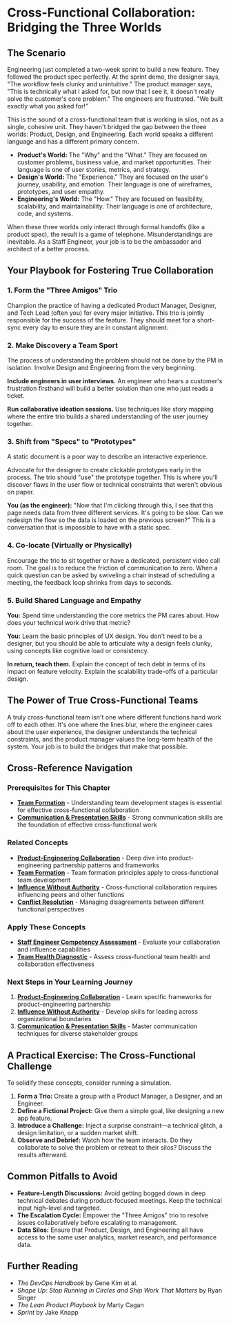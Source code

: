 # Cross-Functional Collaboration: Bridging the Three Worlds

## The Scenario

Engineering just completed a two-week sprint to build a new feature. They followed the product spec perfectly. At the sprint demo, the designer says, "The workflow feels clunky and unintuitive." The product manager says, "This is technically what I asked for, but now that I see it, it doesn't really solve the customer's core problem." The engineers are frustrated. "We built exactly what you asked for!"

This is the sound of a cross-functional team that is working in silos, not as a single, cohesive unit. They haven't bridged the gap between the three worlds: Product, Design, and Engineering. Each world speaks a different language and has a different primary concern.

* **Product's World:** The "Why" and the "What." They are focused on customer problems, business value, and market opportunities. Their language is one of user stories, metrics, and strategy.  
* **Design's World:** The "Experience." They are focused on the user's journey, usability, and emotion. Their language is one of wireframes, prototypes, and user empathy.  
* **Engineering's World:** The "How." They are focused on feasibility, scalability, and maintainability. Their language is one of architecture, code, and systems.

When these three worlds only interact through formal handoffs (like a product spec), the result is a game of telephone. Misunderstandings are inevitable. As a Staff Engineer, your job is to be the ambassador and architect of a better process.  

## Your Playbook for Fostering True Collaboration

### 1. Form the "Three Amigos" Trio

Champion the practice of having a dedicated Product Manager, Designer, and Tech Lead (often you) for every major initiative. This trio is jointly responsible for the success of the feature. They should meet for a short-sync every day to ensure they are in constant alignment.

### 2. Make Discovery a Team Sport

The process of understanding the problem should not be done by the PM in isolation. Involve Design and Engineering from the very beginning.  

**Include engineers in user interviews.** An engineer who hears a customer's frustration firsthand will build a better solution than one who just reads a ticket.  

**Run collaborative ideation sessions.** Use techniques like story mapping where the entire trio builds a shared understanding of the user journey together.  

### 3. Shift from "Specs" to "Prototypes"

A static document is a poor way to describe an interactive experience.  

Advocate for the designer to create clickable prototypes early in the process. The trio should "use" the prototype together. This is where you'll discover flaws in the user flow or technical constraints that weren't obvious on paper.  

**You (as the engineer):** "Now that I'm clicking through this, I see that this page needs data from three different services. It's going to be slow. Can we redesign the flow so the data is loaded on the previous screen?" This is a conversation that is impossible to have with a static spec.  

### 4. Co-locate (Virtually or Physically)

Encourage the trio to sit together or have a dedicated, persistent video call room. The goal is to reduce the friction of communication to zero. When a quick question can be asked by swiveling a chair instead of scheduling a meeting, the feedback loop shrinks from days to seconds.  

### 5. Build Shared Language and Empathy

**You:** Spend time understanding the core metrics the PM cares about. How does your technical work drive that metric?  

**You:** Learn the basic principles of UX design. You don't need to be a designer, but you should be able to articulate *why* a design feels clunky, using concepts like cognitive load or consistency.  

**In return, teach them.** Explain the concept of tech debt in terms of its impact on feature velocity. Explain the scalability trade-offs of a particular design.

## The Power of True Cross-Functional Teams

A truly cross-functional team isn't one where different functions hand work off to each other. It's one where the lines blur, where the engineer cares about the user experience, the designer understands the technical constraints, and the product manager values the long-term health of the system. Your job is to build the bridges that make that possible.

## Cross-Reference Navigation

### Prerequisites for This Chapter
- **[Team Formation](team-formation.md)** - Understanding team development stages is essential for effective cross-functional collaboration
- **[Communication & Presentation Skills](../leadership/communication-presentation-skills.md)** - Strong communication skills are the foundation of effective cross-functional work

### Related Concepts
- **[Product-Engineering Collaboration](../business/product-engineering-collaboration.md)** - Deep dive into product-engineering partnership patterns and frameworks
- **[Team Formation](team-formation.md)** - Team formation principles apply to cross-functional team development
- **[Influence Without Authority](../leadership/influence-without-authority.md)** - Cross-functional collaboration requires influencing peers and other functions
- **[Conflict Resolution](conflict-resolution.md)** - Managing disagreements between different functional perspectives

### Apply These Concepts
- **[Staff Engineer Competency Assessment](../../appendix/tools/staff-engineer-competency-assessment.md)** - Evaluate your collaboration and influence capabilities
- **[Team Health Diagnostic](../../appendix/tools/team-health-diagnostic.md)** - Assess cross-functional team health and collaboration effectiveness

### Next Steps in Your Learning Journey
1. **[Product-Engineering Collaboration](../business/product-engineering-collaboration.md)** - Learn specific frameworks for product-engineering partnership
2. **[Influence Without Authority](../leadership/influence-without-authority.md)** - Develop skills for leading across organizational boundaries
3. **[Communication & Presentation Skills](../leadership/communication-presentation-skills.md)** - Master communication techniques for diverse stakeholder groups

## A Practical Exercise: The Cross-Functional Challenge

To solidify these concepts, consider running a simulation. 

1.  **Form a Trio:** Create a group with a Product Manager, a Designer, and an Engineer.
2.  **Define a Fictional Project:** Give them a simple goal, like designing a new app feature.
3.  **Introduce a Challenge:** Inject a surprise constraint—a technical glitch, a design limitation, or a sudden market shift.
4.  **Observe and Debrief:** Watch how the team interacts. Do they collaborate to solve the problem or retreat to their silos? Discuss the results afterward.

## Common Pitfalls to Avoid

- **Feature-Length Discussions:** Avoid getting bogged down in deep technical debates during product-focused meetings. Keep the technical input high-level and targeted.
- **The Escalation Cycle:** Empower the "Three Amigos" trio to resolve issues collaboratively before escalating to management.
- **Data Silos:** Ensure that Product, Design, and Engineering all have access to the same user analytics, market research, and performance data.

## Further Reading

- *The DevOps Handbook* by Gene Kim et al.
- *Shape Up: Stop Running in Circles and Ship Work That Matters* by Ryan Singer
- *The Lean Product Playbook* by Marty Cagan
- *Sprint* by Jake Knapp

